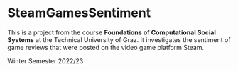 # SteamGamesSentiment

This is a project from the course __Foundations of Computational Social Systems__ at the Technical University of Graz.
It investigates the sentiment of game reviews that were posted on the video game platform Steam.

Winter Semester 2022/23
